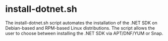 # install-dotnet.sh
The install-dotnet.sh script automates the installation of the .NET SDK on Debian-based and RPM-based Linux distributions. The script allows the user to choose between installing the .NET SDK via APT/DNF/YUM or Snap.
